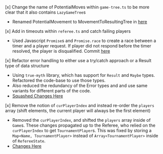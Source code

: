[x] Change the name of PotentialMoves within `game-tree.ts` to be more clear that it also contains `LazyGameTree`s

- Renamed PotentialMovement to MovementToResultingTree in [here](https://github.ccs.neu.edu/CS4500-F20/christine/commit/34575281436bb561c2cc10753fcf2e0fa44ab28c)

[x] Add in timeouts within `referee.ts` and catch failing players

- Used Javascript `Promise`s and `Promise.race` to create a race between a timer and a player request. If player did not respond before the timer resolved, the player is disqualified. Commit [here](https://github.ccs.neu.edu/CS4500-F20/christine/commit/f2ff4f4316e1e21cd9f39cd8f659635097ab61ba)

[x] Refactor error handling to either use a try/catch approach or a Result type of data structure

- Using `true-myth` library, which has support for `Result` and `Maybe` types. Refactored the code-base to use those types. 
- Also reduced the redundancy of the Error types and and use same variants for different parts of the code. 
- [Squashed Changes Here](https://github.ccs.neu.edu/CS4500-F20/christine/commit/8f7580cf5f23f7b0b853c9981f82aee3b5420415)

[x] Remove the notion of `curPlayerIndex` and instead re-order the `players` array (shift elements, the current player will always be the first element)

- Removed the `curPlayerIndex`, and shifted the `players` array inside of `Game`s. These changes propagated up to the Referee, who relied on the `curPlayerIndex` to get `TournamentPlayer`s. This was fixed by storing a `Map<Name, TournamentPlayer>` instead of `Array<TournamentPlayer>` inside of `RefereeState`.
- [Changes Here](https://github.ccs.neu.edu/CS4500-F20/christine/commit/bb3707068534237e2d966b8e1d8c9af4d0c5f00b)